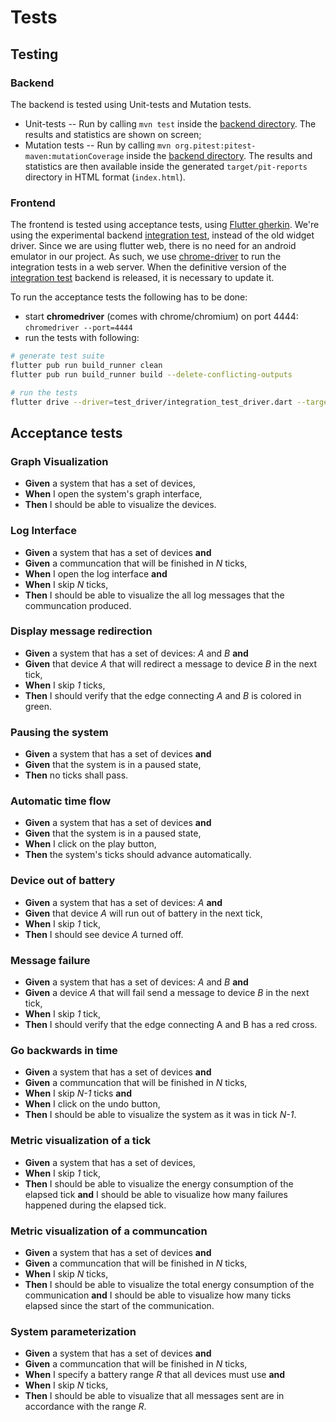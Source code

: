 # Tests

## Testing

### Backend

The backend is tested using Unit-tests and Mutation tests.

- Unit-tests -- Run by calling `mvn test` inside the
  [backend directory](/mesh_communication/backend). The results and statistics
  are shown on screen;
- Mutation tests -- Run by calling
  `mvn org.pitest:pitest-maven:mutationCoverage` inside the
  [backend directory](/mesh_communication/backend). The results and statistics
  are then available inside the generated `target/pit-reports` directory in HTML
  format (`index.html`).

### Frontend

The frontend is tested using acceptance tests, using
[Flutter gherkin](https://github.com/jonsamwell/flutter_gherkin). We're using
the experimental backend
[integration test](https://docs.flutter.dev/testing/integration-tests), instead
of the old widget driver. Since we are using flutter web, there is no need for
an android emulator in our project. As such, we use
[chrome-driver](https://chromedriver.chromium.org/downloads) to run the
integration tests in a web server. When the definitive version of the
[integration test](https://docs.flutter.dev/testing/integration-tests) backend
is released, it is necessary to update it.

To run the acceptance tests the following has to be done:

- start **chromedriver** (comes with chrome/chromium) on port 4444:
  `chromedriver --port=4444`
- run the tests with following:

```sh
# generate test suite
flutter pub run build_runner clean
flutter pub run build_runner build --delete-conflicting-outputs

# run the tests
flutter drive --driver=test_driver/integration_test_driver.dart --target=integration_test/gherkin_suite_test.dart -d web-server
```

## Acceptance tests

### Graph Visualization

- **Given** a system that has a set of devices,
- **When** I open the system's graph interface,
- **Then** I should be able to visualize the devices.

### Log Interface

- **Given** a system that has a set of devices **and**
- **Given** a communcation that will be finished in _N_ ticks,
- **When** I open the log interface **and**
- **When** I skip _N_ ticks,
- **Then** I should be able to visualize the all log messages that the
  communcation produced.

### Display message redirection

- **Given** a system that has a set of devices: _A_ and _B_ **and**
- **Given** that device _A_ that will redirect a message to device _B_ in the
  next tick,
- **When** I skip _1_ ticks,
- **Then** I should verify that the edge connecting _A_ and _B_ is colored in
  green.

### Pausing the system

- **Given** a system that has a set of devices **and**
- **Given** that the system is in a paused state,
- **Then** no ticks shall pass.

### Automatic time flow

- **Given** a system that has a set of devices **and**
- **Given** that the system is in a paused state,
- **When** I click on the play button,
- **Then** the system's ticks should advance automatically.

### Device out of battery

- **Given** a system that has a set of devices: _A_ **and**
- **Given** that device _A_ will run out of battery in the next tick,
- **When** I skip _1_ tick,
- **Then** I should see device _A_ turned off.

### Message failure

- **Given** a system that has a set of devices: _A_ and _B_ **and**
- **Given** a device _A_ that will fail send a message to device _B_ in the next
  tick,
- **When** I skip _1_ tick,
- **Then** I should verify that the edge connecting A and B has a red cross.

### Go backwards in time

- **Given** a system that has a set of devices **and**
- **Given** a communcation that will be finished in _N_ ticks,
- **When** I skip _N-1_ ticks **and**
- **When** I click on the undo button,
- **Then** I should be able to visualize the system as it was in tick _N-1_.

### Metric visualization of a tick

- **Given** a system that has a set of devices,
- **When** I skip _1_ tick,
- **Then** I should be able to visualize the energy consumption of the elapsed
  tick **and** I should be able to visualize how many failures happened during
  the elapsed tick.

### Metric visualization of a communcation

- **Given** a system that has a set of devices **and**
- **Given** a communcation that will be finished in _N_ ticks,
- **When** I skip _N_ ticks,
- **Then** I should be able to visualize the total energy consumption of the
  communication **and** I should be able to visualize how many ticks elapsed
  since the start of the communication.

### System parameterization

- **Given** a system that has a set of devices **and**
- **Given** a communcation that will be finished in _N_ ticks,
- **When** I specify a battery range _R_ that all devices must use **and**
- **When** I skip _N_ ticks,
- **Then** I should be able to visualize that all messages sent are in
  accordance with the range _R_.
